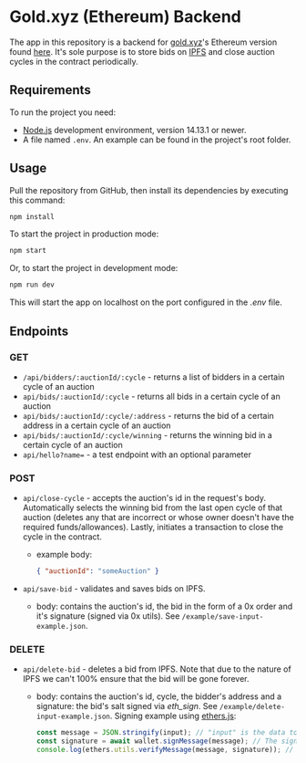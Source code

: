 # Gold.xyz (Ethereum) Backend

The app in this repository is a backend for [gold.xyz](https://gold.xyz)'s Ethereum version found [here](https://github.com/agoraxyz/gold-xyz-eth). It's sole purpose is to store bids on [IPFS](https://ipfs.io) and close auction cycles in the contract periodically.

## Requirements

To run the project you need:

- [Node.js](https://nodejs.org) development environment, version 14.13.1 or newer.
- A file named `.env`. An example can be found in the project's root folder.

## Usage

Pull the repository from GitHub, then install its dependencies by executing this command:

```bash
npm install
```

To start the project in production mode:

```bash
npm start
```

Or, to start the project in development mode:

```bash
npm run dev
```

This will start the app on localhost on the port configured in the _.env_ file.

## Endpoints

### GET

- `/api/bidders/:auctionId/:cycle` - returns a list of bidders in a certain cycle of an auction
- `api/bids/:auctionId/:cycle` - returns all bids in a certain cycle of an auction
- `api/bids/:auctionId/:cycle/:address` - returns the bid of a certain address in a certain cycle of an auction
- `api/bids/:auctionId/:cycle/winning` - returns the winning bid in a certain cycle of an auction
- `api/hello?name=` - a test endpoint with an optional parameter

### POST

- `api/close-cycle` - accepts the auction's id in the request's body. Automatically selects the winning bid from the last open cycle of that auction (deletes any that are incorrect or whose owner doesn't have the required funds/allowances). Lastly, initiates a transaction to close the cycle in the contract.

  - example body:
    ```json
    { "auctionId": "someAuction" }
    ```

- `api/save-bid` - validates and saves bids on IPFS.

  - body: contains the auction's id, the bid in the form of a 0x order and it's signature (signed via 0x utils). See `/example/save-input-example.json`.

### DELETE

- `api/delete-bid` - deletes a bid from IPFS. Note that due to the nature of IPFS we can't 100% ensure that the bid will be gone forever.

  - body: contains the auction's id, cycle, the bidder's address and a signature: the bid's salt signed via _eth_sign_. See `/example/delete-input-example.json`. Signing example using [ethers.js](https://github.com/ethers-io/ethers.js):

    ```js
    const message = JSON.stringify(input); // "input" is the data to be signed, i.e. the salt of the bid to be deleted
    const signature = await wallet.signMessage(message); // The signature we need.
    console.log(ethers.utils.verifyMessage(message, signature)); // Should return the signer's address.
    ```
